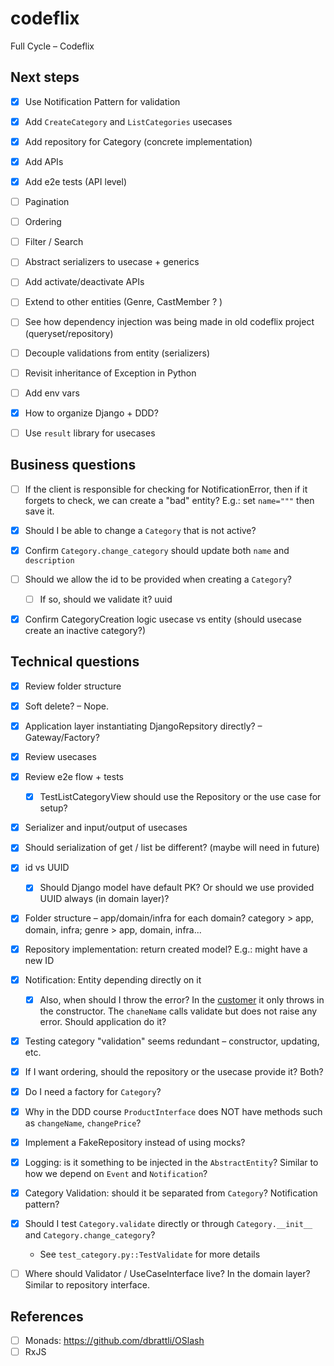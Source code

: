 # codeflix
Full Cycle – Codeflix


## Next steps

- [x] Use Notification Pattern for validation
- [x] Add `CreateCategory` and `ListCategories` usecases
- [x] Add repository for Category (concrete implementation)
- [x] Add APIs
- [x] Add e2e tests (API level)
- [ ] Pagination
- [ ] Ordering
- [ ] Filter / Search
- [ ] Abstract serializers to usecase + generics
- [ ] Add activate/deactivate APIs
- [ ] Extend to other entities (Genre, CastMember ? )
- [ ] See how dependency injection was being made in old codeflix project (queryset/repository)
- [ ] Decouple validations from entity (serializers)
- [ ] Revisit inheritance of Exception in Python
- [ ] Add env vars
- [x] How to organize Django + DDD?
- [ ] Use `result` library for usecases


## Business questions
- [ ] If the client is responsible for checking for NotificationError, then if it forgets to check, we can create a "bad" entity? E.g.: set `name="""` then save it.
- [x] Should I be able to change a `Category` that is not active?
- [x] Confirm `Category.change_category` should update both `name` and `description`
- [ ] Should we allow the id to be provided when creating a `Category`?
  - [ ] If so, should we validate it? uuid
- [x] Confirm CategoryCreation logic usecase vs entity (should usecase create an inactive category?)


## Technical questions
- [x] Review folder structure
- [x] Soft delete? – Nope.
- [x] Application layer instantiating DjangoRepsitory directly? – Gateway/Factory?
- [x] Review usecases
- [x] Review e2e flow + tests
  - [x] TestListCategoryView should use the Repository or the use case for setup?
- [x] Serializer and input/output of usecases
- [x] Should serialization of get / list be different? (maybe will need in future)
- [x] id vs UUID
  - [x] Should Django model have default PK? Or should we use provided UUID always (in domain layer)?
- [x] Folder structure – app/domain/infra for each domain? category > app, domain, infra; genre > app, domain, infra...
- [x] Repository implementation: return created model? E.g.: might have a new ID
- [x] Notification: Entity depending directly on it
  - [x] Also, when should I throw the error? In the [customer](https://github.com/devfullcycle/fc-clean-architecture/blob/main/src/domain/customer/entity/customer.ts) it only throws in the constructor. The `chaneName` calls validate but does not raise any error. Should application do it?
- [x] Testing category "validation" seems redundant – constructor, updating, etc.
- [x] If I want ordering, should the repository or the usecase provide it? Both?
- [x] Do I need a factory for `Category`?
- [x] Why in the DDD course `ProductInterface` does NOT have methods such as `changeName`, `changePrice`?
- [x] Implement a FakeRepository instead of using mocks?
- [x] Logging: is it something to be injected in the `AbstractEntity`? Similar to how we depend on `Event` and `Notification`?
- [x] Category Validation: should it be separated from `Category`? Notification pattern?
- [x] Should I test `Category.validate` directly or through `Category.__init__` and `Category.change_category`?
  - See `test_category.py::TestValidate` for more details
- [ ] Where should Validator / UseCaseInterface live? In the domain layer? Similar to repository interface.


## References
- [ ] Monads: https://github.com/dbrattli/OSlash
- [ ] RxJS
